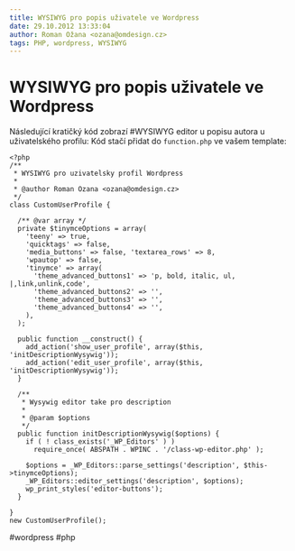 ```yaml
---
title: WYSIWYG pro popis uživatele ve Wordpress
date: 29.10.2012 13:33:04
author: Roman Ožana <ozana@omdesign.cz>
tags: PHP, wordpress, WYSIWYG
---
```



# WYSIWYG pro popis uživatele ve Wordpress

Následující kratičký kód zobrazí #WYSIWYG editor u popisu autora u uživatelského profilu: Kód stačí přidat do `function.php` ve vašem template:


    <?php
    /**
     * WYSIWYG pro uzivatelsky profil Wordpress
     *
     * @author Roman Ozana <ozana@omdesign.cz>
     */
    class CustomUserProfile {
    
      /** @var array */
      private $tinymceOptions = array(
        'teeny' => true,
        'quicktags' => false,
        'media_buttons' => false, 'textarea_rows' => 8,
        'wpautop' => false,
        'tinymce' => array(
          'theme_advanced_buttons1' => 'p, bold, italic, ul, |,link,unlink,code',
          'theme_advanced_buttons2' => '',
          'theme_advanced_buttons3' => '',
          'theme_advanced_buttons4' => '',
        ),
      );
    
      public function __construct() {
        add_action('show_user_profile', array($this, 'initDescriptionWysywig'));
        add_action('edit_user_profile', array($this, 'initDescriptionWysywig'));
      }
    
      /**
       * Wysywig editor take pro description
       *
       * @param $options
       */
      public function initDescriptionWysywig($options) {
        if ( ! class_exists('_WP_Editors' ) )
          require_once( ABSPATH . WPINC . '/class-wp-editor.php' );
    
        $options = _WP_Editors::parse_settings('description', $this->tinymceOptions);
        _WP_Editors::editor_settings('description', $options);
        wp_print_styles('editor-buttons');
      }
    
    }
    new CustomUserProfile();


 #wordpress #php